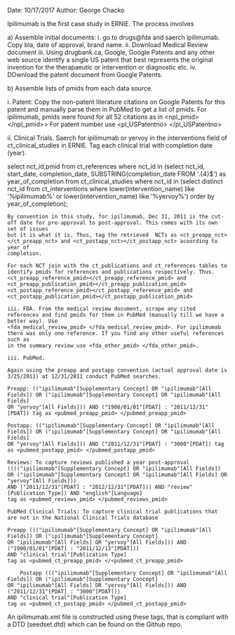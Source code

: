Date: 10/17/2017
Author: George Chacko

Ipilimumab is the first case study in ERNIE. The process involves

a) Assemble initial documents: 
   i. go to drugs@fda and saerch ipilimumab. Copy bla, date of approval, brand name.
   ii. Download Medical Review document
   iii. Using drugbank.ca, Google, Google Patents and any other web source identify a single US patent that best represents the original invention 
   for the therapaeutic or intervention or diagnostic etc. 
   iv. DOwnload the patent document from Google Patents.

b) Assemble lists of pmids from each data source. 

   i. Patent: Copy the non-patent literature citations on Google Patents for this patent and manually parse them in PubMed to get a list of pmids. 
   For ipilimumab, pmids were found for all 52 citations as in <npl_pmid></npl_pmid>> For patent number use <pl_USPatentno> </pl_USPatentno>

   ii. Clinical Trials. Saerch for ipilimumab or yervoy in the interventions field of ct_clinical_studies in ERNIE. Tag each clinical trial with completion
   date (year). 

select nct_id,pmid  from ct_references where nct_id in (select nct_id, start_date, completion_date, SUBSTRING(completion_date FROM '.{4}$') as 
year_of_completion from ct_clinical_studies where nct_id in (select distinct nct_id from ct_interventions where lower(intervention_name) like '%ipilimumab%' 
or lower(intervention_name) like '%yervoy%') order by year_of_completion);

    By convention in this study, for ipilimumab, Dec 31, 2011 is the cut-off date for pre-approval to post-approval. This comes with its own set of issues 
    but it is what it is. Thus, tag the retrieved  NCTs as <ct_preapp_nct></ct_preapp_nct> and <ct_postapp_nct></ct_postapp_nct> acoording to year of 
    completion.
    
    For each NCT join with the ct_publications and ct_references tables to identify pmids for references and publications respectively. Thus. 
    <ct_preapp_reference_pmid></ct_preapp_reference_pmid> and <ct_preapp_publication_pmid></ct_preapp_publication_pmid>
    <ct_postapp_reference_pmid></ct_postapp_reference_pmid> and <ct_postapp_publication_pmid></ct_postapp_publication_pmid>

    iii. FDA. From the medical review document, scrape any cited references and find pmids for them in PubMed (manually till we have a better way). Use
    <fda_medical_review_pmid> </fda_medical_review_pmid>. For ipilimumab there was only one reference. If you find any other useful references such as 
    in the summary review use <fda_other_pmid> </fda_other_pmid>.

    iii. PubMed. 

    Again using the preapp and postapp convention (actual approval date is 3/25/2011) at 12/31/2011 conduct PubMed searches.

    Preapp: (("ipilimumab"[Supplementary Concept] OR "ipilimumab"[All Fields]) OR ("ipilimumab"[Supplementary Concept] OR "ipilimumab"[All Fields] 
    OR "yervoy"[All Fields])) AND ("1900/01/01"[PDAT] : "2011/12/31"[PDAT]) tag as <pubmed_preapp_pmid> </pubmed_preapp_pmid>

    Postapp: (("ipilimumab"[Supplementary Concept] OR "ipilimumab"[All Fields]) OR ("ipilimumab"[Supplementary Concept] OR "ipilimumab"[All Fields] 
    OR "yervoy"[All Fields])) AND ("2011/12/31"[PDAT] : "3000"[PDAT]) tag as <pubmed_postapp_pmid> </pubmed_postapp_pmid>

    Reviews: To capture reviews published a year post-approval (((("ipilimumab"[Supplementary Concept] OR "ipilimumab"[All Fields]) 
    OR ("ipilimumab"[Supplementary Concept] OR "ipilimumab"[All Fields] OR "yervoy"[All Fields])) 
    AND ("2011/12/31"[PDAT] : "2012/12/31"[PDAT])) AND "review"[Publication Type]) AND "english"[Language]
    tag as <pubmed_reviews_pmid> </pubmed_reviews_pmid> 

    PubMed Clinical Trials: To capture clinical trial publications that are not in the National Clinical Trials database 
    
	Preapp ((("ipilimumab"[Supplementary Concept] OR "ipilimumab"[All Fields]) OR ("ipilimumab"[Supplementary Concept] 
    OR "ipilimumab"[All Fields] OR "yervoy"[All Fields])) AND ("1900/01/01"[PDAT] : "2011/12/13"[PDAT])) 
    AND "clinical trial"[Publication Type]
    tag as <pubmed_ct_preapp_pmid> </<pubmed_ct_preapp_pmid>

    	Postapp ((("ipilimumab"[Supplementary Concept] OR "ipilimumab"[All Fields]) OR ("ipilimumab"[Supplementary Concept] 
    OR "ipilimumab"[All Fields] OR "yervoy"[All Fields])) AND ("2011/12/31"[PDAT] : "3000"[PDAT])) 
    AND "clinical trial"[Publication Type]
    tag as <pubmed_ct_postapp_pmid> </pubmed_ct_postapp_pmid>

An ipilimumab.xml file is constructed using these tags, that is compliant with a DTD (seedset.dtd) which can be found on the Github repo.


